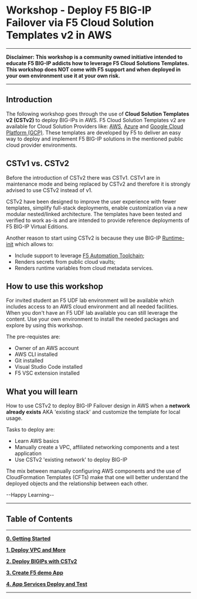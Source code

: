 # Workshop - Deploy F5 BIG-IP Failover via F5 Cloud Solution Templates v2 in AWS

_____
**Disclaimer: This workshop is a community owned initiative intended to educate F5 BIG-IP addicts how to leverage F5 Cloud Solutions Templates. This workshop does **NOT** come with F5 support and when deployed in your own environment use it at your own risk.**
_____

## Introduction
The following workshop goes through the use of **Cloud Solution Templates v2 (CSTv2)** to deploy BIG-IPs in AWS. F5 Cloud Solution Templates v2 are available for Cloud Solution Providers like: [AWS](https://github.com/F5Networks/f5-aws-cloudformation-v2), [Azure](https://github.com/F5Networks/f5-azure-arm-templates-v2) and [Google Cloud Platform (GCP)](https://github.com/F5Networks/f5-google-gdm-templates-v2). These templates are developed by F5 to deliver an easy way to deploy and implement F5 BIG-IP solutions in the mentioned public cloud provider environments.

## CSTv1 vs. CSTv2
Before the introduction of CSTv2 there was CSTv1. CSTv1 are in maintenance mode and being replaced by CSTv2 and therefore it is strongly advised to use CSTv2 instead of v1.

CSTv2 have been designed to improve the user experience with fewer templates, simplify full-stack deployments, enable customization via a new modular nested/linked architecture. The templates have been tested and verified to work as-is and are intended to provide reference deployments of F5 BIG-IP Virtual Editions.

Another reason to start using CSTv2 is because they use BIG-IP [Runtime-init](https://github.com/F5Networks/f5-bigip-runtime-init) which allows to:
- Include support to leverage [F5 Automation Toolchain](https://www.f5.com/pdf/products/automation-toolchain-overview.pdf);
- Renders secrets from public cloud vaults;
- Renders runtime variables from cloud metadata services.


## How to use this workshop
For invited student an F5 UDF lab environment will be available which includes access to an AWS cloud environment and all needed facilities.
When you don't have an F5 UDF lab available you can still leverage the content. Use your own environment to install the needed packages and explore by using this workshop.

The pre-requistes are:
* Owner of an AWS account
* AWS CLI installed
* Git installed
* Visual Studio Code installed
* F5 VSC extension installed

## What you will learn
How to use CSTv2 to deploy BIG-IP Failover design in AWS when a **network already exists** AKA 'existing stack' and customize the template for local usage.

Tasks to deploy are:

* Learn AWS basics
* Manually create a VPC, affiliated networking components and a test application
* Use CSTv2 'existing network' to deploy BIG-IP

The mix between manually configuring AWS components and the use of CloudFormation Templates (CFTs) make that one will better understand the deployed objects and the relationship between each other.

--Happy Learning--

**********************************
## Table of Contents
**********************************

**[0. Getting Started](docs/0_Getting_Started.md)**

**[1. Deploy VPC and More](docs/1_Setup_the_VPC_and_More.md)**

**[2. Deploy BIGIPs with CSTv2](docs/2_Deploy_BIG-IPs_with_CSTv2.md)**

**[3. Create F5 demo App](docs/3_Create_Demo_App.md)**

**[4. App Services Deploy and Test](docs/4_App_Services_Deployment.md)**

*********************************